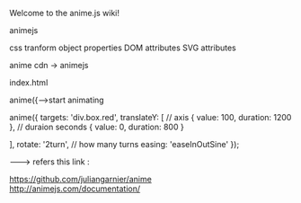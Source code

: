 Welcome to the anime.js wiki!


animejs

css
tranform
object properties
DOM attributes
SVG attributes

anime cdn   -> animejs


index.html


anime({-->start animating



anime({
  targets: 'div.box.red',
  translateY: [                           // axis
    { value: 100, duration: 1200 },       // duraion seconds
    { value: 0, duration: 800 }
    
  ],
  rotate: '2turn',           // how many turns
  easing: 'easeInOutSine'
});     




---> refers this link :

https://github.com/juliangarnier/anime   
http://animejs.com/documentation/
